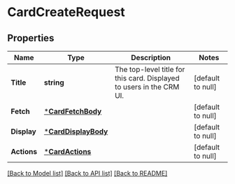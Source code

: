 # CardCreateRequest

## Properties
Name | Type | Description | Notes
------------ | ------------- | ------------- | -------------
**Title** | **string** | The top-level title for this card. Displayed to users in the CRM UI. | [default to null]
**Fetch** | [***CardFetchBody**](CardFetchBody.md) |  | [default to null]
**Display** | [***CardDisplayBody**](CardDisplayBody.md) |  | [default to null]
**Actions** | [***CardActions**](CardActions.md) |  | [default to null]

[[Back to Model list]](../README.md#documentation-for-models) [[Back to API list]](../README.md#documentation-for-api-endpoints) [[Back to README]](../README.md)

